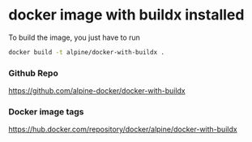 # docker image with buildx installed

To build the image, you just have to run

```bash
docker build -t alpine/docker-with-buildx .
```
### Github Repo

https://github.com/alpine-docker/docker-with-buildx

### Docker image tags

https://hub.docker.com/repository/docker/alpine/docker-with-buildx
